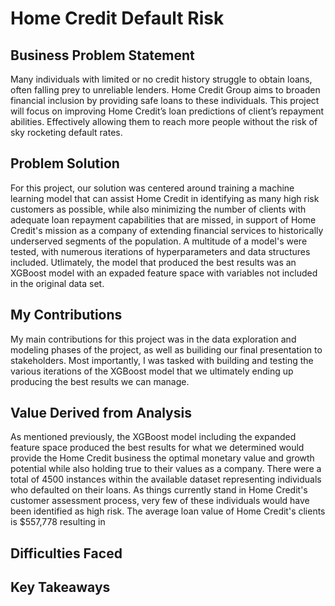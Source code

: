 # Home Credit Default Risk

## Business Problem Statement

Many individuals with limited or no credit history struggle to obtain loans, often falling prey to unreliable lenders. Home Credit Group aims to broaden financial inclusion by providing safe loans to these individuals. This project will focus on improving Home Credit’s loan predictions of client’s repayment abilities. Effectively allowing them to reach more people without the risk of sky rocketing default rates.

## Problem Solution

For this project, our solution was centered around training a machine learning model that can assist Home Credit in identifying as many high risk customers as possible, while also minimizing the number of clients with adequate loan repayment capabilities that are missed, in support of Home Credit's mission as a company of extending financial services to historically underserved segments of the population. A multitude of a model's were tested, with numerous iterations of hyperparameters and data structures included. Utlimately, the model that produced the best results was an XGBoost model with an expaded feature space with variables not included in the original data set.  

## My Contributions

My main contributions for this project was in the data exploration and modeling phases of the project, as well as builiding our final presentation to stakeholders. Most importantly, I was tasked with building and testing the various iterations of the XGBoost model that we ultimately ending up producing the best results we can manage. 

## Value Derived from Analysis

As mentioned previously, the XGBoost model including the expanded feature space produced the best results for what we determined would provide the Home Credit business the optimal monetary value and growth potential while also holding true to their values as a company. There were a total of 4500 instances within the available dataset representing individuals who defaulted on their loans. As things currently stand in Home Credit's customer assessment process, very few of these individuals would have been identified as high risk. The average loan value of Home Credit's clients is $557,778 resulting in 

## Difficulties Faced

## Key Takeaways 

